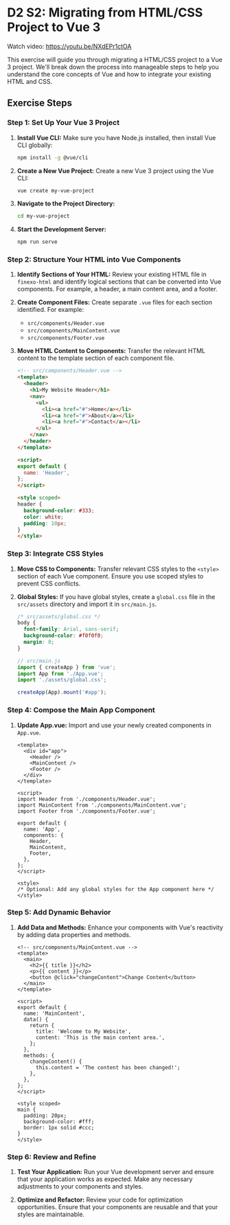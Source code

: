 # D2 S2: Migrating from HTML/CSS Project to Vue 3

Watch video: https://youtu.be/NXdEPr1ctOA

This exercise will guide you through migrating a HTML/CSS project to a Vue 3 project. We'll break down the process into manageable steps to help you understand the core concepts of Vue and how to integrate your existing HTML and CSS.

## Exercise Steps

### Step 1: Set Up Your Vue 3 Project

1. **Install Vue CLI:**
   Make sure you have Node.js installed, then install Vue CLI globally:
   ```bash
   npm install -g @vue/cli
   ```

2. **Create a New Vue Project:**
   Create a new Vue 3 project using the Vue CLI:
   ```bash
   vue create my-vue-project
   ```

3. **Navigate to the Project Directory:**
   ```bash
   cd my-vue-project
   ```

4. **Start the Development Server:**
   ```bash
   npm run serve
   ```

### Step 2: Structure Your HTML into Vue Components

1. **Identify Sections of Your HTML:**
   Review your existing HTML file in `finexo-html` and identify logical sections that can be converted into Vue components. For example, a header, a main content area, and a footer.

2. **Create Component Files:**
   Create separate `.vue` files for each section identified. For example:
   - `src/components/Header.vue`
   - `src/components/MainContent.vue`
   - `src/components/Footer.vue`

3. **Move HTML Content to Components:**
   Transfer the relevant HTML content to the template section of each component file.

   ```html
   <!-- src/components/Header.vue -->
   <template>
     <header>
       <h1>My Website Header</h1>
       <nav>
         <ul>
           <li><a href="#">Home</a></li>
           <li><a href="#">About</a></li>
           <li><a href="#">Contact</a></li>
         </ul>
       </nav>
     </header>
   </template>

   <script>
   export default {
     name: 'Header',
   };
   </script>

   <style scoped>
   header {
     background-color: #333;
     color: white;
     padding: 10px;
   }
   </style>
   ```

### Step 3: Integrate CSS Styles

1. **Move CSS to Components:**
   Transfer relevant CSS styles to the `<style>` section of each Vue component. Ensure you use scoped styles to prevent CSS conflicts.

2. **Global Styles:**
   If you have global styles, create a `global.css` file in the `src/assets` directory and import it in `src/main.js`.

   ```css
   /* src/assets/global.css */
   body {
     font-family: Arial, sans-serif;
     background-color: #f0f0f0;
     margin: 0;
   }
   ```

   ```js
   // src/main.js
   import { createApp } from 'vue';
   import App from './App.vue';
   import './assets/global.css';

   createApp(App).mount('#app');
   ```

### Step 4: Compose the Main App Component

1. **Update App.vue:**
   Import and use your newly created components in `App.vue`.

   ```vue
   <template>
     <div id="app">
       <Header />
       <MainContent />
       <Footer />
     </div>
   </template>

   <script>
   import Header from './components/Header.vue';
   import MainContent from './components/MainContent.vue';
   import Footer from './components/Footer.vue';

   export default {
     name: 'App',
     components: {
       Header,
       MainContent,
       Footer,
     },
   };
   </script>

   <style>
   /* Optional: Add any global styles for the App component here */
   </style>
   ```

### Step 5: Add Dynamic Behavior

1. **Add Data and Methods:**
   Enhance your components with Vue's reactivity by adding data properties and methods.

   ```vue
   <!-- src/components/MainContent.vue -->
   <template>
     <main>
       <h2>{{ title }}</h2>
       <p>{{ content }}</p>
       <button @click="changeContent">Change Content</button>
     </main>
   </template>

   <script>
   export default {
     name: 'MainContent',
     data() {
       return {
         title: 'Welcome to My Website',
         content: 'This is the main content area.',
       };
     },
     methods: {
       changeContent() {
         this.content = 'The content has been changed!';
       },
     },
   };
   </script>

   <style scoped>
   main {
     padding: 20px;
     background-color: #fff;
     border: 1px solid #ccc;
   }
   </style>
   ```

### Step 6: Review and Refine

1. **Test Your Application:**
   Run your Vue development server and ensure that your application works as expected. Make any necessary adjustments to your components and styles.

2. **Optimize and Refactor:**
   Review your code for optimization opportunities. Ensure that your components are reusable and that your styles are maintainable.
